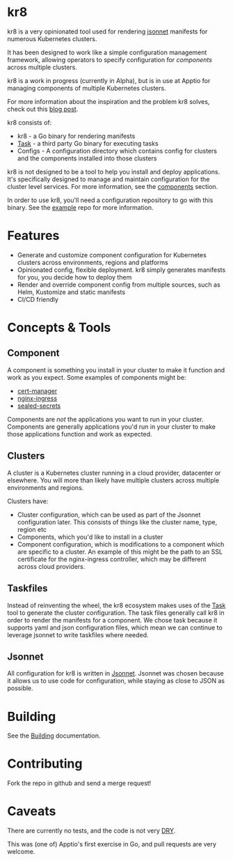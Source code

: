 # kr8

kr8 is a very opinionated tool used for rendering [jsonnet](http://jsonnet.org) manifests for numerous Kubernetes clusters.

It has been designed to work like a simple configuration management framework, allowing operators to specify configuration for _components_ across multiple clusters.

kr8 is a work in progress (currently in Alpha), but is in use at Apptio for managing components of multiple Kubernetes clusters.

For more information about the inspiration and the problem kr8 solves, check out this [blog post](https://leebriggs.co.uk/blog/2018/05/08/kubernetes-config-mgmt.html).

kr8 consists of:

 - kr8 - a Go binary for rendering manifests
 - [Task](https://github.com/go-task/task) - a third party Go binary for executing tasks
 - Configs - A configuration directory which contains config for clusters and the components installed into those clusters

kr8 is not designed to be a tool to help you install and deploy applications. It's specifically designed to manage and maintain configuration for the cluster level services. For more information, see the [components](docs/components) section.

In order to use kr8, you'll need a configuration repository to go with this binary. See the [example](https://github.com/apptio/kr8-configs) repo for more information.

# Features

 - Generate and customize component configuration for Kubernetes clusters across environments, regions and platforms
 - Opinionated config, flexible deployment. kr8 simply generates manifests for you, you decide how to deploy them
 - Render and override component config from multiple sources, such as Helm, Kustomize and static manifests
 - CI/CD friendly

# Concepts & Tools

## Component

A component is something you install in your cluster to make it function and work as you expect. Some examples of components might be:

 - [cert-manager](https://github.com/jetstack/cert-manager)
 - [nginx-ingress](https://github.com/kubernetes/ingress-nginx)
 - [sealed-secrets](https://github.com/bitnami-labs/sealed-secrets)

Components are _not_ the applications you want to run in your cluster. Components are generally applications you'd run in your cluster to make those applications function and work as expected.

## Clusters

A cluster is a Kubernetes cluster running in a cloud provider, datacenter or elsewhere. You will more than likely have multiple clusters across multiple environments and regions.

Clusters have:

  - Cluster configuration, which can be used as part of the Jsonnet configuration later. This consists of things like the cluster name, type, region etc
  - Components, which you'd like to install in a cluster
  - Component configuration, which is modifications to a component which are specific to a cluster. An example of this might be the path to an SSL certificate for the nginx-ingress controller, which may be different across cloud providers.

## Taskfiles

Instead of reinventing the wheel, the kr8 ecosystem makes uses of the [Task](https://github.com/go-task/task) tool to generate the cluster configuration. The task files generally call kr8 in order to render the manifests for a component. We chose task because it supports yaml and json configuration files, which mean we can continue to leverage jsonnet to write taskfiles where needed.

## Jsonnet

All configuration for kr8 is written in [Jsonnet](https://jsonnet.org/). Jsonnet was chosen because it allows us to use code for configuration, while staying as close to JSON as possible.

# Building

See the [Building](docs/building.md) documentation.

# Contributing

Fork the repo in github and send a merge request!

# Caveats

There are currently no tests, and the code is not very [DRY](https://en.wikipedia.org/wiki/Don%27t_repeat_yourself).

This was (one of) Apptio's first exercise in Go, and pull requests are very welcome.
